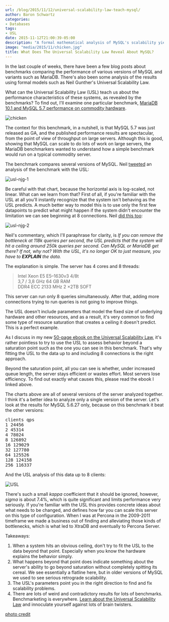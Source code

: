 ```yaml
---
url: /blog/2015/11/12/universal-scalability-law-teach-mysql/
author: Baron Schwartz
categories:
- Databases
tags:
- USL
date: 2015-11-12T21:00:39-05:00
description: "A formal mathematical analysis of MySQL's scalability yields obvious results."
image: "media/2015/11/chicken.jpg"
title: What Does The Universal Scalability Law Reveal About MySQL?
---
```


In the last couple of weeks, there have been a few blog posts about benchmarks
comparing the performance of various versions of MySQL and variants such as
MariaDB. There's also been some analysis of the results using formal models such
as Neil Gunther's Universal Scalability Law.

What can the Universal Scalability Law (USL) teach us about the performance
characteristics of these systems, as revealed by the benchmarks? To find out,
I'll examine one particular benchmark, [MariaDB 10.1 and MySQL 5.7 performance
on commodity hardware](https://blog.mariadb.org/maria-10-1-mysql-5-7-commodity-hardware/).

![chicken](/media/2015/11/chicken.jpg)

<!--more-->

The context for this benchmark, in a nutshell, is that MySQL 5.7 was just
released as GA, and the published performance results are spectacular, from the
point of view of throughput on large servers. Although this is good, showing
that MySQL can scale to do lots of work on large servers, the MariaDB
benchmarkers wanted to understand how a simple benchmark would run on a typical
commodity server.

The benchmark compares several versions of MySQL. Neil
[tweeted](https://twitter.com/DrQz/status/658628244413878272) an analysis
of the benchmark with the USL:

![usl-njg-1](/media/2015/11/usl-njg-1.png)

Be careful with that chart, because the horizontal axis is log-scaled, not
linear. What can we learn from that? First of all, if you're familiar with the
USL at all you'll instantly recognize that the system isn't behaving as the USL
predicts. A much better way to model this is to use only the first few
datapoints to predict what might happen if the system didn't encounter the
limitation we can see beginning at 8 connections. Neil [did this
too](https://twitter.com/DrQz/status/658774806578335744):

![usl-njg-2](/media/2015/11/usl-njg-2.png)

Neil's commentary, which I'll paraphrase for clarity, is *If you can remove the
bottleneck at 118k queries per second, the USL predicts that the system will hit
a ceiling around 250k queries per second. Can MySQL or MariaDB get there? If
not, why not? With the USL, it's no longer OK to just measure, you have to
**EXPLAIN** the data.*

The explanation is simple. The server has 4 cores and 8
threads:

> Intel Xeon E5 E5–1630v3	4/8t  <br>
> 3,7 / 3,8 GHz	64  GB RAM<br>
> DDR4 ECC 2133 MHz	2 ×2TB  SOFT

This server can run only 8 queries simultaneously. After that, adding
more connections trying to run queries is not going to improve things.

The USL doesn't include parameters that model the fixed size of underlying
hardware and other resources, and as a result, it's very common to find some
type of resource saturation that creates a ceiling it doesn't predict. This is a
perfect example.

As I discuss in my new [50-page ebook on the
Universal Scalability Law](https://www.vividcortex.com/resources/universal-scalability-law/),
it's rather pointless to try to use the USL to assess behavior beyond a
saturation point such as the one you can see in this benchmark. That's why
fitting the USL to the data up to and including 8 connections is the right
approach.

Beyond the saturation point, all you can see is whether, under increased queue
length, the server stays efficient or wastes effort.  Most servers lose
efficiency. To find out exactly what causes this, please read the ebook I linked
above.

The charts above are all of several versions of the server analyzed together. I
think it's a better idea to analyze only a single version of the server. Let's
look at the results for MySQL 5.6.27 only, because on this benchmark it beat the
other versions:

<pre>
clients qps
1 24456
2 45314
4 78024
8 126892
16 129029
32 127780
64 125526
128 124158
256 116337
</pre>

And the USL analysis of this data up to 8 clients:

![USL](/media/2015/11/usl.png)

There's such a small *kappa* coefficient that it should be ignored, however,
*sigma* is about 7.4%, which is quite significant and limits performance very
seriously. If you're familiar with the USL this provides concrete ideas about
what needs to be changed, and defines how far you can scale this server on this
type of configuration. When I was at Percona in the 2009-2011 timeframe we made
a business out of finding and alleviating those kinds of bottlenecks,
which is what led to XtraDB and eventually to Percona Server.

Takeaways:

1. When a system hits an obvious ceiling, don't try to fit the USL to the data
	beyond that point. Especially when you know the hardware explains the
	behavior simply.
2. What happens beyond that point does indicate something about the server's
	ability to go beyond saturation without completely spitting its cereal. We
	see essentially a flatline here, but in older versions of MySQL we used to
	see serious retrograde scalability.
3. The USL's parameters point you in the right direction to find and fix
	scalability problems.
4. There are lots of weird and contradictory results for lots of benchmarks.
   Benchmarketing is everywhere. [Learn about the Universal Scalability
	Law](https://www.vividcortex.com/resources/universal-scalability-law/) and
	innoculate yourself against lots of brain twisters.

[photo credit](https://upload.wikimedia.org/wikipedia/commons/2/20/Chicken_February_2009-1.jpg)
